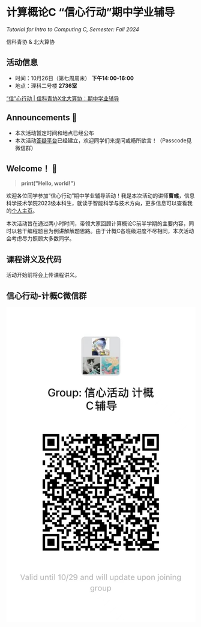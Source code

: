 # 计算概论C “信心行动”期中学业辅导
*Tutorial for Intro to Computing C, Semester: Fall 2024*

信科青协 & 北大算协

## 活动信息
* 时间：10月26日（第七周周末） **下午14:00-16:00**
* 地点：理科二号楼 **2736室**

[“信”心行动 | 信科青协X北大算协：期中学业辅导](https://mp.weixin.qq.com/s/9XohYUh9gdcGNKx_qSiaAQ)

## Announcements 📢
* 本次活动暂定时间和地点已经公布
* 本次活动[答疑平台](https://app.sli.do/event/8WnVernm3k9u66KofLQYjj)已经建立，欢迎同学们来提问或畅所欲言！（Passcode见微信群）

## Welcome！ 🎉
> **print("Hello, world!")**

欢迎各位同学参加“信心行动”期中学业辅导活动！我是本次活动的讲师**曹彧**，信息科学技术学院2023级本科生，就读于智能科学与技术方向，更多信息可以查看我的[个人主页](https://calvinxiaocao.github.io)。

本次活动旨在通过两小时时间，带领大家回顾计算概论C前半学期的主要内容，同时以若干编程题目为例讲解解题思路。由于计概C各班级进度不尽相同，本次活动会考虑尽力照顾大多数同学。

## 课程讲义及代码
活动开始前将会上传课程讲义。

## 信心行动-计概C微信群
![计概C](wechat.jpg)
